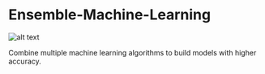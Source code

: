 Ensemble-Machine-Learning
========
![alt text](https://dz13w8afd47il.cloudfront.net/sites/default/files/imagecache/ppv4_main_book_cover/bookretailers/V08125_low.png")

Combine multiple machine learning algorithms to build models with higher accuracy.
